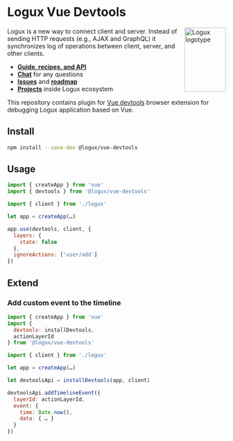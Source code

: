 # Logux Vue Devtools

<img align="right" width="95" height="148" title="Logux logotype"
     src="https://logux.io/branding/logotype.svg">

Logux is a new way to connect client and server. Instead of sending
HTTP requests (e.g., AJAX and GraphQL) it synchronizes log of operations
between client, server, and other clients.

* **[Guide, recipes, and API](https://logux.io/)**
* **[Chat](https://gitter.im/logux/logux)** for any questions
* **[Issues](https://github.com/logux/logux/issues)**
  and **[roadmap](https://github.com/orgs/logux/projects/1)**
* **[Projects](https://logux.io/guide/architecture/parts/)**
  inside Logux ecosystem

This repository contains plugin for [Vue devtools](https://github.com/vuejs/vue-devtools) browser extension
for debugging Logux application based on Vue.


## Install

```sh
npm install --save-dev @logux/vue-devtools
```


## Usage

```js
import { createApp } from 'vue'
import { devtools } from '@logux/vue-devtools'

import { client } from './logux'

let app = createApp(…)

app.use(devtools, client, {
  layers: {
    state: false
  },
  ignoreActions: ['user/add']
})
```

## Extend

### Add custom event to the timeline

```js
import { createApp } from 'vue'
import {
  devtools: installDevtools,
  actionLayerId
} from '@logux/vue-devtools'

import { client } from './logux'

let app = createApp(…)

let devtoolsApi = installDevtools(app, client)

devtoolsApi.addTimelineEvent({
  layerId: actionLayerId,
  event: {
    time: Date.now(),
    data: { … }
  }
})
```
